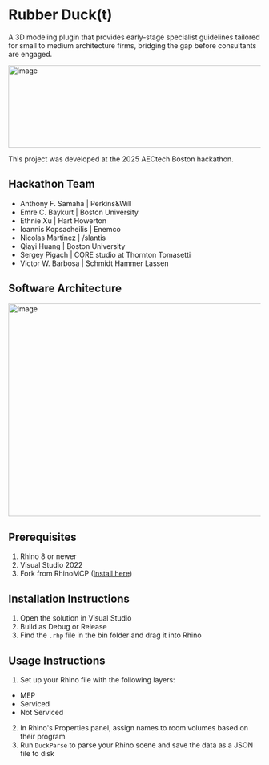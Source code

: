# Rubber Duck(t)

A 3D modeling plugin that provides early-stage specialist guidelines tailored for small to medium architecture firms, bridging the gap before consultants are engaged.

<img width="852" height="164" alt="image" src="https://github.com/user-attachments/assets/799f6c0c-2c67-4726-83df-25dec66f0eb4" />

This project was developed at the 2025 AECtech Boston hackathon.

## Hackathon Team

- Anthony F. Samaha | Perkins&Will
- Emre C. Baykurt | Boston University
- Ethnie Xu | Hart Howerton
- Ioannis Kopsacheilis | Enemco
- Nicolas Martinez | /slantis
- Qiayi Huang | Boston University
- Sergey Pigach | CORE studio at Thornton Tomasetti
- Victor W. Barbosa | Schmidt Hammer Lassen

## Software Architecture

<img width="854" height="424" alt="image" src="https://github.com/user-attachments/assets/f073e8de-bed3-4451-87d9-0849b3e8b951" />

## Prerequisites

1. Rhino 8 or newer
2. Visual Studio 2022
3. Fork from RhinoMCP ([Install here](https://github.com/vwnd/rhinomcp))

## Installation Instructions

1. Open the solution in Visual Studio
2. Build as Debug or Release
3. Find the `.rhp` file in the bin folder and drag it into Rhino

## Usage Instructions

1. Set up your Rhino file with the following layers:

- MEP
- Serviced
- Not Serviced

2. In Rhino's Properties panel, assign names to room volumes based on their program
3. Run `DuckParse` to parse your Rhino scene and save the data as a JSON file to disk
